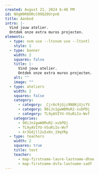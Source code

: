 ```yaml
---
created: August 21, 2024 6:48 PM
id: NXgW9R8ORcC09Q20Urpn6
title: Aanbod
intro: |-
  Vind jouw atelier.
  Ontdek onze extra muros projecten.
elements:
  - type: nvm use --ltsnvm use --ltsntl
    style: 1
  - type: banner
    width: 2
    squares: false
    title: |-
      Vind jouw atelier.
      Ontdek onze extra muros projecten.
    alt: ""
    image: ""
  - type: ateliers
    width: 2
    squares: false
    category:
      - category: _CjrAc9jGjz9N8KjUjcYV
      - category: 90iJn1gwW8MuR2-xvbPDj
      - category: TL9yAVIYU-VSuRiIo-Wvf
    categories:
      - 90iJn1gwW8MuR2-xvbPDj
      - TL9yAVIYU-VSuRiIo-Wvf
      - 4r3Gdjll2uIxKn_19qYRp
  - type: teachers
    width: 2
    squares: true
    title: test
    teacher:
      - map-firstname-laure-lastname-dhoe
      - map-firstname-dsfa-lastname-sadf
---
```

